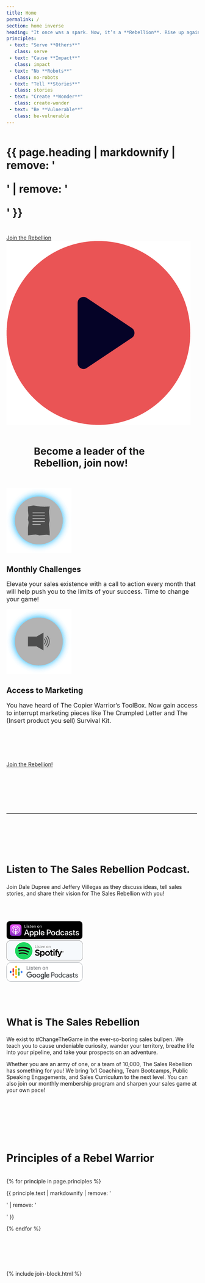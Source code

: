 ```yaml
---
title: Home
permalink: /
section: home inverse
heading: "It once was a spark. Now, it’s a **Rebellion**. Rise up against the status quo of the sales world... **Join The Sales Rebellion**."
principles:
 - text: "Serve **Others**"
   class: serve
 - text: "Cause **Impact**"
   class: impact
 - text: "No **Robots**"
   class: no-robots
 - text: "Tell **Stories**"
   class: stories
 - text: "Create **Wonder**"
   class: create-wonder
 - text: "Be **Vulnerable**"
   class: be-vulnerable
---
```


<div style="background:url(/img/bg-triangle.png) no-repeat;background-position:calc(50% + 750px) bottom">
  <div class="row" style="margin-bottom:50px">
    <div class="column medium-8 medium-offset-2">
      <h1 class="text-xlarge text-center" style="margin-bottom:40px">{{ page.heading | markdownify | remove: '<p>' | remove: '</p>' }}</h1>
      <a class="button" style="margin-bottom: 60px" href="/join/">Join the Rebellion</a>
      <div class="vimeo">
        <a><img src="/img/icon-red-play.png" /></a>
        <iframe id="video" style="display:none" title="Welcome to The Sales Rebellion Video" src='https://player.vimeo.com/video/320590883?byline=false&title=false&portrait=false&controls=0' frameborder='0' webkitAllowFullScreen mozallowfullscreen allowFullScreen></iframe>
      </div>
    </div>
  </div>
</div>
<div class="row" style="margin-bottom:50px">
  <div class="column medium-8 medium-offset-2">
    <h2 class="text-center background-text" style="background-image:url('/img/be-a-rebel.svg');margin:0 auto;font-size:26px;width:360px"><strong>Become a leader of the Rebellion,</strong> join now!</h2>
  </div>
</div>
<div style="background:url(/img/bg-bolt.png) no-repeat;background-position:calc(50% - 650px) top">
  <div class="row text-center" style="padding-bottom:80px">
    <div class="column medium-4 medium-offset-2">
      <img alt="Monthly Challenges" src="/img/icon-challenges.png" />
      <h2 style="font-size:20px"><strong>Monthly Challenges</strong></h2>
      <p style="font-size:16px">Elevate your sales existence with a call to action every month that will help push you to the limits of your success. Time to change your game!</p>
    </div>
    <div class="column medium-4 end">
      <img alt="Marketing" src="/img/icon-marketing.png" />
      <h2 style="font-size:20px"><strong>Access to Marketing</strong></h2>
      <p style="font-size:16px">You have heard of The Copier Warrior’s ToolBox. Now gain access to interrupt marketing pieces like The Crumpled Letter and The (Insert product you sell) Survival Kit.</p>
    </div>
  </div>
</div>
<div style="background:url(/img/bg-circle-yellow.png) no-repeat;background-position:calc(50% - 550px) top">
  <div class="row" style="padding-bottom:80px">
    <div class="column medium-8 medium-offset-2">
      <a class="button" href="/join/">Join the Rebellion!</a>
      <hr style="margin-top:120px;max-width:500px" />
    </div>
  </div>
</div>
<div style="background:url(/img/bg-circle-black.png) no-repeat;background-position:calc(50% + 550px) bottom">
  <div class="row">
    <div class="column medium-8 medium-offset-2 text-center">
      <h2 style="font-size:26px">Listen to <strong>The Sales Rebellion Podcast.</strong></h2>
      <p>Join Dale Dupree and Jeffery Villegas as they discuss ideas, tell sales stories, and share their vision for The Sales Rebellion with you!</p>
    </div>
  </div>
  <div class="row small-up-1 large-up-3 text-center" style="margin-bottom:50px;margin-top:50px">
    <div class="column column-block">
      <a aria-label="Selling Local Podcast on iTunes" href="https://itunes.apple.com/us/podcast/selling-local-stories-tips-service/id1360290531?mt=2" target="_blank"><img alt="iTunes Podcast" style="width:200px" src="/img/podcast-apple.svg" /></a>
    </div>
    <div class="column column-block">
      <a aria-label="Selling Local Podcast on Spotify" href="https://open.spotify.com/show/6vggsDkQyAuOgsUciBNj9E" target="_blank"><img alt="Spotify Podcast" style="width:200px" src="/img/podcast-spotify.png" /></a>
    </div>
    <div class="column column-block">
      <a aria-label="Selling Local Podcast on Google Play" href="https://play.google.com/music/m/I6nr6unquvf7iq3saaovthqerwu?t=Selling_Local_Stories__Tips__Service" target="_blank"><img alt="Google Play Podcast" style="width:200px" src="/img/podcast-google.svg" /></a>
    </div>
  </div>
</div>
<div style="background:url(/img/bg-rectangle.png) no-repeat;background-position:calc(50% - 550px) bottom">
  <div class="row" style="margin-bottom:100px">
    <div class="column medium-8 medium-offset-2">
      <h2 style="font-size:26px">What is <strong>The Sales Rebellion</strong></h2>
      <p>We exist to #ChangeTheGame in the ever-so-boring sales bullpen. We teach you to cause undeniable curiosity, wander your territory, breathe life into your pipeline, and take your prospects on an adventure.</p>
      <p>Whether you are an army of one, or a team of 10,000, The Sales Rebellion has something for you! We bring 1x1 Coaching, Team Bootcamps, Public Speaking Engagements, and Sales Curriculum to the next level. You can also join our monthly membership program and sharpen your sales game at your own pace!</p>
    </div>
  </div>
</div>
<div class="row">
  <div class="column medium-8 medium-offset-2">
    <h2 class="text-center background-text" style="background-image:url('/img/rebel-warrior.svg');display:block;font-size:28px;margin-bottom:35px">Principles of a Rebel Warrior</h2>
  </div>
</div>
<div style="background:url(/img/bg-bolt.png) no-repeat;background-position:calc(50% + 650px) bottom;padding-bottom:1px">
  <div class="row small-up-1 medium-up-2 large-up-3 medium-8 medium-offset-2 bg-icons" style="margin-bottom:100px">
    {% for principle in page.principles %}
    <div class="column column-block">
      <p class="{{ principle.class }}">{{ principle.text | markdownify | remove: '<p>' | remove: '</p>' }}</p>
    </div>
    {% endfor %}
  </div>
</div>
{% include join-block.html %}
